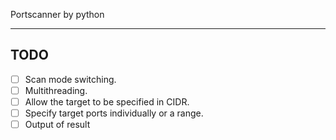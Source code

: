 Portscanner by python

---

## TODO

- [ ] Scan mode switching.
- [ ] Multithreading.
- [ ] Allow the target to be specified in CIDR.
- [ ] Specify target ports individually or a range.
- [ ] Output of result